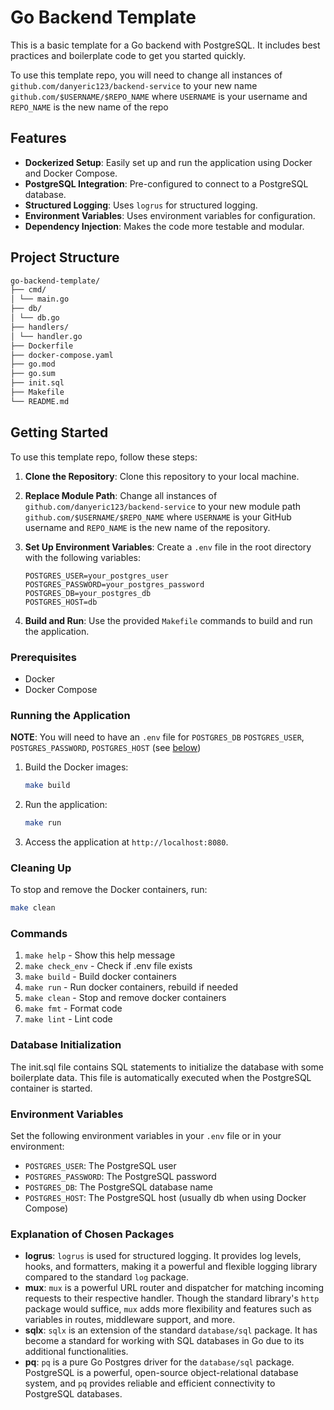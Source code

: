 # Go Backend Template

This is a basic template for a Go backend with PostgreSQL. It includes best practices and boilerplate code to get you started quickly.

To use this template repo, you will need to change all instances of `github.com/danyeric123/backend-service` to your new name `github.com/$USERNAME/$REPO_NAME` where `USERNAME` is your username and `REPO_NAME` is the new name of the repo

## Features

- **Dockerized Setup**: Easily set up and run the application using Docker and Docker Compose.
- **PostgreSQL Integration**: Pre-configured to connect to a PostgreSQL database.
- **Structured Logging**: Uses `logrus` for structured logging.
- **Environment Variables**: Uses environment variables for configuration.
- **Dependency Injection**: Makes the code more testable and modular.

## Project Structure

```markdown
go-backend-template/
├── cmd/
│ └── main.go
├── db/
│ └── db.go
├── handlers/
│ └── handler.go
├── Dockerfile
├── docker-compose.yaml
├── go.mod
├── go.sum
├── init.sql
├── Makefile
└── README.md
```

## Getting Started

To use this template repo, follow these steps:

1. **Clone the Repository**: Clone this repository to your local machine.
2. **Replace Module Path**: Change all instances of `github.com/danyeric123/backend-service` to your new module path `github.com/$USERNAME/$REPO_NAME` where `USERNAME` is your GitHub username and `REPO_NAME` is the new name of the repository.
3. **Set Up Environment Variables**: Create a `.env` file in the root directory with the following variables:

   ```properties
   POSTGRES_USER=your_postgres_user
   POSTGRES_PASSWORD=your_postgres_password
   POSTGRES_DB=your_postgres_db
   POSTGRES_HOST=db
   ```

4. **Build and Run**: Use the provided `Makefile` commands to build and run the application.

### Prerequisites

- Docker
- Docker Compose

### Running the Application

**NOTE**: You will need to have an `.env` file for `POSTGRES_DB` `POSTGRES_USER`, `POSTGRES_PASSWORD`, `POSTGRES_HOST` (see [below](#environment-variables))

1. Build the Docker images:

   ```sh
   make build
   ```

2. Run the application:

   ```sh
   make run
   ```

3. Access the application at `http://localhost:8080`.

### Cleaning Up

To stop and remove the Docker containers, run:

```sh
make clean
```

### Commands

1. `make help` - Show this help message
2. `make check_env` - Check if .env file exists
3. `make build` - Build docker containers
4. `make run` - Run docker containers, rebuild if needed
5. `make clean` - Stop and remove docker containers
6. `make fmt` - Format code
7. `make lint` - Lint code

### Database Initialization

The init.sql file contains SQL statements to initialize the database with some boilerplate data. This file is automatically executed when the PostgreSQL container is started.

### Environment Variables

Set the following environment variables in your `.env` file or in your environment:

- `POSTGRES_USER`: The PostgreSQL user
- `POSTGRES_PASSWORD`: The PostgreSQL password
- `POSTGRES_DB`: The PostgreSQL database name
- `POSTGRES_HOST`: The PostgreSQL host (usually db when using Docker Compose)

### Explanation of Chosen Packages

- **logrus**: `logrus` is used for structured logging. It provides log levels, hooks, and formatters, making it a powerful and flexible logging library compared to the standard `log` package.
- **mux**: `mux` is a powerful URL router and dispatcher for matching incoming requests to their respective handler. Though the standard library's `http` package would suffice, `mux` adds more flexibility and features such as variables in routes, middleware support, and more.
- **sqlx**: `sqlx` is an extension of the standard `database/sql` package. It has become a standard for working with SQL databases in Go due to its additional functionalities.
- **pq**: `pq` is a pure Go Postgres driver for the `database/sql` package. PostgreSQL is a powerful, open-source object-relational database system, and `pq` provides reliable and efficient connectivity to PostgreSQL databases.
